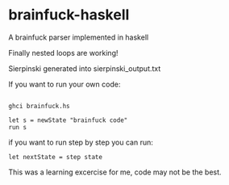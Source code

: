 brainfuck-haskell
=================

A brainfuck parser implemented in haskell

Finally nested loops are working!

Sierpinski generated into sierpinski_output.txt

If you want to run your own code:

```

ghci brainfuck.hs 

let s = newState "brainfuck code"
run s

```

if you want to run step by step you can run:

```
let nextState = step state

```

This was a learning excercise for me, code may not be the best. 



